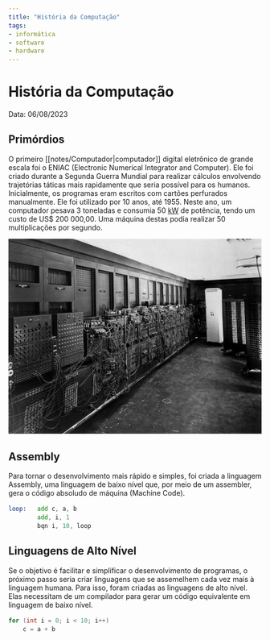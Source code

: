 ```yaml
---
title: "História da Computação"
tags:
- informática
- software
- hardware
---
```

# História da Computação

Data: 06/08/2023

## Primórdios

O primeiro [[notes/Computador|computador]] digital eletrônico de grande escala foi o ENIAC (Electronic Numerical Integrator and Computer). Ele foi criado durante a Segunda Guerra Mundial para realizar cálculos envolvendo trajetórias táticas mais rapidamente que seria possível para os humanos. Inicialmente, os programas eram escritos com cartões perfurados manualmente. Ele foi utilizado por 10 anos, até 1955. Neste ano, um computador pesava 3 toneladas e consumia 50 [kW](https://pt.wikipedia.org/wiki/Watt "Watt") de potência, tendo um custo de US$ 200 000,00. Uma máquina destas podia realizar 50 multiplicações por segundo.

![ENIAC|300](notes/Imagens/eniac.jpg)

## Assembly

Para tornar o desenvolvimento mais rápido e simples, foi criada a linguagem Assembly, uma linguagem de baixo nível que, por meio de um assembler, gera o código absoludo de máquina (Machine Code).

```asm {title="Baixo nível (Assembly)"}
loop:   add c, a, b
		add, i, 1
		bqn i, 10, loop
```

## Linguagens de Alto Nível

Se o objetivo é facilitar e simplificar o desenvolvimento de programas, o próximo passo seria criar linguagens que se assemelhem cada vez mais à linguagem humana. Para isso, foram criadas as linguagens de alto nível. Elas necessitam de um compilador para gerar um código equivalente em linguagem de baixo nível. 

```c {title="Alto nível (C)"}
for (int i = 0; i < 10; i++)
	c = a + b
```
